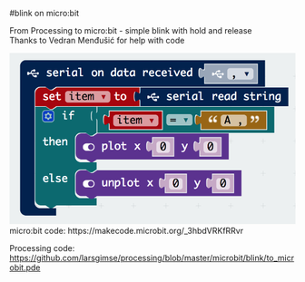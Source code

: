 #blink on micro:bit

From Processing to micro:bit - simple blink with hold and release<br>
Thanks to Vedran Menđušić for help with code<br>

<img src="https://github.com/larsgimse/processing/blob/master/microbit/blink/from_processing.png">
micro:bit code: https://makecode.microbit.org/_3hbdVRKfRRvr

Processing code: https://github.com/larsgimse/processing/blob/master/microbit/blink/to_microbit.pde
